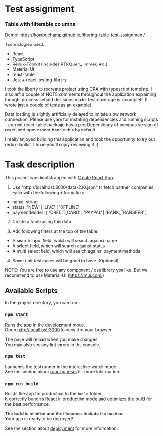 # Test assignment
### Table with filterable columns

Demo: https://kombuchamp.github.io/filtering-table-test-assignment/

Technologies used:
- React
- TypeScript
- Redux-Toolkit (includes RTKQuery, Immer, etc.)
- Material UI
- react-table
- Jest + react-testing-library

I took the liberty to recreate project using CRA with typescript template.
I also left a couple of NOTE comments throughout the application explaining thought process behind decisions made
Test coverage is incomplete (I wrote just a couple of tests as an example)

Data loading is slightly artificially delayed to imitate slow network connection.
Please use yarn for installing dependencies and running scripts - current react-table package has a peerDependency of previous
version of react, and npm cannot handle this by default

I really enjoyed building this application and took the opportunity to try out redux-toolkit. I hope you'll enjoy
reviewing it ;)

# Task description

This project was bootstrapped with [Create React App](https://github.com/facebook/create-react-app).

1. Use "http://localhost:3000/data-200.json" to fetch partner companies, each with the
   following information:

-   name: string
-   status: 'NEW' | 'LIVE' | 'OFFLINE'
-   paymentModes: [ 'CREDIT_CARD' | 'PAYPAL' | 'BANK_TRANSFER' ]

2. Create a table using this data.

3. Add following filters at the top of the table:

-   A search input field, which will search against name
-   A select field, which will search against status
-   A multi select field, which will search against payment methods

4. Some unit test cases will be good to have. (Optional)

NOTE: You are free to use any component / css library you like. But we recommend to use Material-UI (https://mui.com/)

## Available Scripts

In the project directory, you can run:

### `npm start`

Runs the app in the development mode.\
Open [http://localhost:3000](http://localhost:3000) to view it in your browser.

The page will reload when you make changes.\
You may also see any lint errors in the console.

### `npm test`

Launches the test runner in the interactive watch mode.\
See the section about [running tests](https://facebook.github.io/create-react-app/docs/running-tests) for more information.

### `npm run build`

Builds the app for production to the `build` folder.\
It correctly bundles React in production mode and optimizes the build for the best performance.

The build is minified and the filenames include the hashes.\
Your app is ready to be deployed!

See the section about [deployment](https://facebook.github.io/create-react-app/docs/deployment) for more information.
